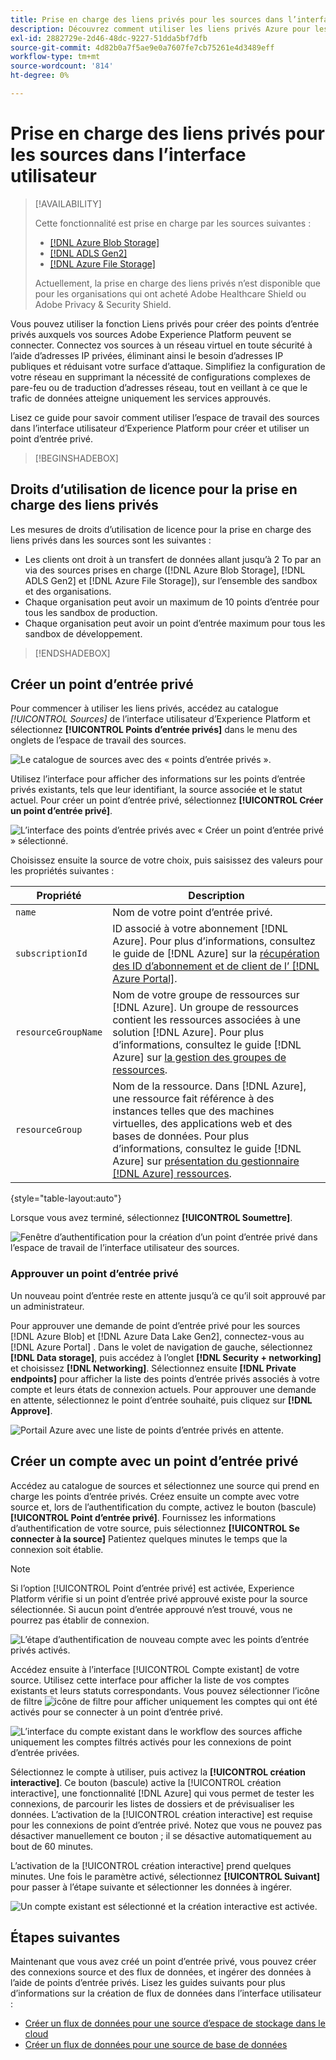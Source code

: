 ```yaml
---
title: Prise en charge des liens privés pour les sources dans l’interface utilisateur
description: Découvrez comment utiliser les liens privés Azure pour les sources dans l’interface utilisateur d’Experience Platform.
exl-id: 2882729e-2d46-48dc-9227-51dda5bf7dfb
source-git-commit: 4d82b0a7f5ae9e0a7607fe7cb75261e4d3489eff
workflow-type: tm+mt
source-wordcount: '814'
ht-degree: 0%

---
```


# Prise en charge des liens privés pour les sources dans l’interface utilisateur

>[!AVAILABILITY]
>
>Cette fonctionnalité est prise en charge par les sources suivantes :
>
>* [[!DNL Azure Blob Storage]](../../connectors/cloud-storage/blob.md)
>* [[!DNL ADLS Gen2]](../../connectors/cloud-storage/adls-gen2.md)
>* [[!DNL Azure File Storage]](../../connectors/cloud-storage/azure-file-storage.md)
>
>Actuellement, la prise en charge des liens privés n’est disponible que pour les organisations qui ont acheté Adobe Healthcare Shield ou Adobe Privacy &amp; Security Shield.

Vous pouvez utiliser la fonction Liens privés pour créer des points d’entrée privés auxquels vos sources Adobe Experience Platform peuvent se connecter. Connectez vos sources à un réseau virtuel en toute sécurité à l’aide d’adresses IP privées, éliminant ainsi le besoin d’adresses IP publiques et réduisant votre surface d’attaque. Simplifiez la configuration de votre réseau en supprimant la nécessité de configurations complexes de pare-feu ou de traduction d’adresses réseau, tout en veillant à ce que le trafic de données atteigne uniquement les services approuvés.

Lisez ce guide pour savoir comment utiliser l’espace de travail des sources dans l’interface utilisateur d’Experience Platform pour créer et utiliser un point d’entrée privé.

>[!BEGINSHADEBOX]

## Droits d’utilisation de licence pour la prise en charge des liens privés

Les mesures de droits d’utilisation de licence pour la prise en charge des liens privés dans les sources sont les suivantes :

* Les clients ont droit à un transfert de données allant jusqu’à 2 To par an via des sources prises en charge ([!DNL Azure Blob Storage], [!DNL ADLS Gen2] et [!DNL Azure File Storage]), sur l’ensemble des sandbox et des organisations.
* Chaque organisation peut avoir un maximum de 10 points d’entrée pour tous les sandbox de production.
* Chaque organisation peut avoir un point d’entrée maximum pour tous les sandbox de développement.

>[!ENDSHADEBOX]

## Créer un point d’entrée privé

Pour commencer à utiliser les liens privés, accédez au catalogue *[!UICONTROL Sources]* de l’interface utilisateur d’Experience Platform et sélectionnez **[!UICONTROL Points d’entrée privés]** dans le menu des onglets de l’espace de travail des sources.

![Le catalogue de sources avec des « points d’entrée privés ».](../../images/tutorials/private-links/catalog.png)

Utilisez l’interface pour afficher des informations sur les points d’entrée privés existants, tels que leur identifiant, la source associée et le statut actuel. Pour créer un point d’entrée privé, sélectionnez **[!UICONTROL Créer un point d’entrée privé]**.

![L’interface des points d’entrée privés avec « Créer un point d’entrée privé » sélectionné.](../../images/tutorials/private-links/private-endpoints.png)

Choisissez ensuite la source de votre choix, puis saisissez des valeurs pour les propriétés suivantes :

| Propriété | Description |
| --- | --- |
| `name` | Nom de votre point d’entrée privé. |
| `subscriptionId` | ID associé à votre abonnement [!DNL Azure]. Pour plus d’informations, consultez le guide de [!DNL Azure] sur la [récupération des ID d’abonnement et de client de l’ [!DNL Azure Portal]](https://learn.microsoft.com/en-us/azure/azure-portal/get-subscription-tenant-id). |
| `resourceGroupName` | Nom de votre groupe de ressources sur [!DNL Azure]. Un groupe de ressources contient les ressources associées à une solution [!DNL Azure]. Pour plus d’informations, consultez le guide [!DNL Azure] sur [la gestion des groupes de ressources](https://learn.microsoft.com/en-us/azure/azure-resource-manager/management/manage-resource-groups-portal). |
| `resourceGroup` | Nom de la ressource. Dans [!DNL Azure], une ressource fait référence à des instances telles que des machines virtuelles, des applications web et des bases de données. Pour plus d’informations, consultez le guide [!DNL Azure] sur [présentation du gestionnaire  [!DNL Azure]  ressources](https://learn.microsoft.com/en-us/azure/azure-resource-manager/management/overview). |

{style="table-layout:auto"}

Lorsque vous avez terminé, sélectionnez **[!UICONTROL Soumettre]**.

![Fenêtre d’authentification pour la création d’un point d’entrée privé dans l’espace de travail de l’interface utilisateur des sources.](../../images/tutorials/private-links/create-private-endpoint.png)

### Approuver un point d’entrée privé

Un nouveau point d’entrée reste en attente jusqu’à ce qu’il soit approuvé par un administrateur.

Pour approuver une demande de point d’entrée privé pour les sources [!DNL Azure Blob] et [!DNL Azure Data Lake Gen2], connectez-vous au [!DNL Azure Portal] . Dans le volet de navigation de gauche, sélectionnez **[!DNL Data storage]**, puis accédez à l’onglet **[!DNL Security + networking]** et choisissez **[!DNL Networking]**. Sélectionnez ensuite **[!DNL Private endpoints]** pour afficher la liste des points d’entrée privés associés à votre compte et leurs états de connexion actuels. Pour approuver une demande en attente, sélectionnez le point d’entrée souhaité, puis cliquez sur **[!DNL Approve]**.

![Portail Azure avec une liste de points d’entrée privés en attente.](../../images/tutorials/private-links/azure.png)

## Créer un compte avec un point d’entrée privé

Accédez au catalogue de sources et sélectionnez une source qui prend en charge les points d’entrée privés. Créez ensuite un compte avec votre source et, lors de l’authentification du compte, activez le bouton (bascule) **[!UICONTROL Point d’entrée privé]**. Fournissez les informations d’authentification de votre source, puis sélectionnez **[!UICONTROL Se connecter à la source]** Patientez quelques minutes le temps que la connexion soit établie.

>[!NOTE]
>
>Si l’option [!UICONTROL Point d’entrée privé] est activée, Experience Platform vérifie si un point d’entrée privé approuvé existe pour la source sélectionnée. Si aucun point d’entrée approuvé n’est trouvé, vous ne pourrez pas établir de connexion.

![L’étape d’authentification de nouveau compte avec les points d’entrée privés activés.](../../images/tutorials/private-links/new-account.png)

Accédez ensuite à l’interface [!UICONTROL Compte existant] de votre source. Utilisez cette interface pour afficher la liste de vos comptes existants et leurs statuts correspondants. Vous pouvez sélectionner l’icône de filtre ![icône de filtre](../../../images/icons/filter.png) pour afficher uniquement les comptes qui ont été activés pour se connecter à un point d’entrée privé.

![L’interface du compte existant dans le workflow des sources affiche uniquement les comptes filtrés activés pour les connexions de point d’entrée privées.](../../images/tutorials/private-links/existing-private-endpoints.png)

Sélectionnez le compte à utiliser, puis activez la **[!UICONTROL création interactive]**. Ce bouton (bascule) active la [!UICONTROL création interactive], une fonctionnalité [!DNL Azure] qui vous permet de tester les connexions, de parcourir les listes de dossiers et de prévisualiser les données. L’activation de la [!UICONTROL création interactive] est requise pour les connexions de point d’entrée privé. Notez que vous ne pouvez pas désactiver manuellement ce bouton ; il se désactive automatiquement au bout de 60 minutes.

L’activation de la [!UICONTROL création interactive] prend quelques minutes. Une fois le paramètre activé, sélectionnez **[!UICONTROL Suivant]** pour passer à l’étape suivante et sélectionner les données à ingérer.

![Un compte existant est sélectionné et la création interactive est activée.](../../images/tutorials/private-links/interactive-authoring.png)

## Étapes suivantes

Maintenant que vous avez créé un point d’entrée privé, vous pouvez créer des connexions source et des flux de données, et ingérer des données à l’aide de points d’entrée privés. Lisez les guides suivants pour plus d’informations sur la création de flux de données dans l’interface utilisateur :

* [Créer un flux de données pour une source d’espace de stockage dans le cloud](../ui/dataflow/batch/cloud-storage.md)
* [Créer un flux de données pour une source de base de données](../ui/dataflow/databases.md)
